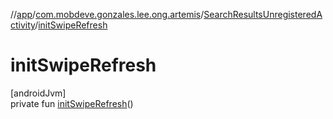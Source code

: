 //[app](../../../index.md)/[com.mobdeve.gonzales.lee.ong.artemis](../index.md)/[SearchResultsUnregisteredActivity](index.md)/[initSwipeRefresh](init-swipe-refresh.md)

# initSwipeRefresh

[androidJvm]\
private fun [initSwipeRefresh](init-swipe-refresh.md)()
